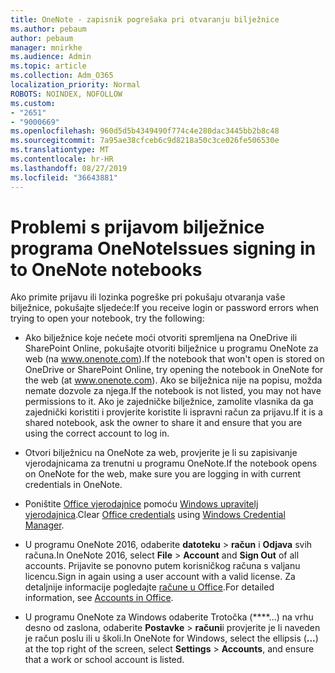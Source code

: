 ```yaml
---
title: OneNote - zapisnik pogrešaka pri otvaranju bilježnice
ms.author: pebaum
author: pebaum
manager: mnirkhe
ms.audience: Admin
ms.topic: article
ms.collection: Adm_O365
localization_priority: Normal
ROBOTS: NOINDEX, NOFOLLOW
ms.custom:
- "2651"
- "9000669"
ms.openlocfilehash: 960d5d5b4349490f774c4e280dac3445bb2b8c48
ms.sourcegitcommit: 7a95ae38cfceb6c9d8218a50c3ce026fe506530e
ms.translationtype: MT
ms.contentlocale: hr-HR
ms.lasthandoff: 08/27/2019
ms.locfileid: "36643881"
---
```

# <a name="issues-signing-in-to-onenote-notebooks"></a><span data-ttu-id="f3e92-102">Problemi s prijavom bilježnice programa OneNote</span><span class="sxs-lookup"><span data-stu-id="f3e92-102">Issues signing in to OneNote notebooks</span></span>

<span data-ttu-id="f3e92-103">Ako primite prijavu ili lozinka pogreške pri pokušaju otvaranja vaše bilježnice, pokušajte sljedeće:</span><span class="sxs-lookup"><span data-stu-id="f3e92-103">If you receive login or password errors when trying to open your notebook, try the following:</span></span>

- <span data-ttu-id="f3e92-104">Ako bilježnice koje nećete moći otvoriti spremljena na OneDrive ili SharePoint Online, pokušajte otvoriti bilježnice u programu OneNote za web (na www.onenote.com).</span><span class="sxs-lookup"><span data-stu-id="f3e92-104">If the notebook that won't open is stored on OneDrive or SharePoint Online, try opening the notebook in OneNote for the web (at www.onenote.com).</span></span> <span data-ttu-id="f3e92-105">Ako se bilježnica nije na popisu, možda nemate dozvole za njega.</span><span class="sxs-lookup"><span data-stu-id="f3e92-105">If the notebook is not listed, you may not have permissions to it.</span></span> <span data-ttu-id="f3e92-106">Ako je zajedničke bilježnice, zamolite vlasnika da ga zajednički koristiti i provjerite koristite li ispravni račun za prijavu.</span><span class="sxs-lookup"><span data-stu-id="f3e92-106">If it is a shared notebook, ask the owner to share it and ensure that you are using the correct account to log in.</span></span>

- <span data-ttu-id="f3e92-107">Otvori bilježnicu na OneNote za web, provjerite je li su zapisivanje vjerodajnicama za trenutni u programu OneNote.</span><span class="sxs-lookup"><span data-stu-id="f3e92-107">If the notebook opens on OneNote for the web, make sure you are logging in with current credentials in OneNote.</span></span> 

- <span data-ttu-id="f3e92-108">Poništite [Office vjerodajnice](https://docs.microsoft.com/office/troubleshoot/error-messages/another-account-already-signed-in#step-3-clear-cached-credentials-on-the-computer) pomoću [Windows upravitelj vjerodajnica](https://support.microsoft.com/help/4026814/windows-accessing-credential-manager).</span><span class="sxs-lookup"><span data-stu-id="f3e92-108">Clear [Office credentials](https://docs.microsoft.com/office/troubleshoot/error-messages/another-account-already-signed-in#step-3-clear-cached-credentials-on-the-computer) using [Windows Credential Manager](https://support.microsoft.com/help/4026814/windows-accessing-credential-manager).</span></span>

- <span data-ttu-id="f3e92-109">U programu OneNote 2016, odaberite **datoteku** > **račun** i **Odjava** svih računa.</span><span class="sxs-lookup"><span data-stu-id="f3e92-109">In OneNote 2016, select **File** > **Account** and **Sign Out** of all accounts.</span></span> <span data-ttu-id="f3e92-110">Prijavite se ponovno putem korisničkog računa s valjanu licencu.</span><span class="sxs-lookup"><span data-stu-id="f3e92-110">Sign in again using a user account with a valid license.</span></span> <span data-ttu-id="f3e92-111">Za detaljnije informacije pogledajte [račune u Office](https://support.office.com/article/accounts-in-office-628ea040-f265-49de-b986-be09c3ebf8a9).</span><span class="sxs-lookup"><span data-stu-id="f3e92-111">For detailed information, see [Accounts in Office](https://support.office.com/article/accounts-in-office-628ea040-f265-49de-b986-be09c3ebf8a9).</span></span>

- <span data-ttu-id="f3e92-112">U programu OneNote za Windows odaberite Trotočka (\*\*\*\*...) na vrhu desno od zaslona, odaberite **Postavke** > **računi**i provjerite je li naveden je račun poslu ili u školi.</span><span class="sxs-lookup"><span data-stu-id="f3e92-112">In OneNote for Windows, select the ellipsis (**…**) at the top right of the screen, select **Settings** > **Accounts**, and ensure that a work or school account is listed.</span></span>